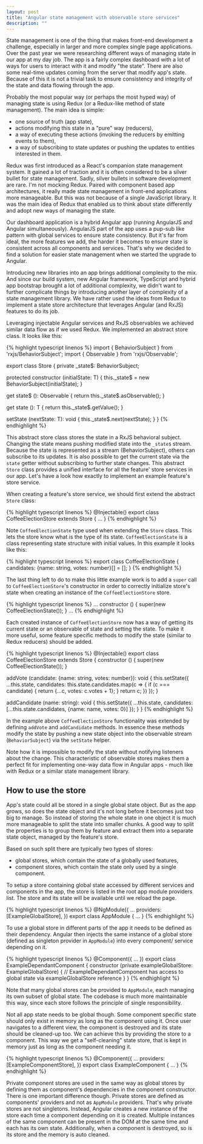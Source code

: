 ```yaml
---
layout: post
title: "Angular state management with observable store services"
description: ""
---
```


<p class="post-excerpt">
</p>

State management is one of the thing that makes front-end development a challenge, especially in larger and more complex single page applications. Over the past year we were researching different ways of managing state in our app at my day job. The app is a fairly complex dashboard with a lot of ways for users to interact with it and modify "the state". There are also some real-time updates coming from the server that modify app's state. Because of this it is not a trivial task to ensure consistency and integrity of the state and data flowing through the app.

Probably the most popular way (or perhaps the most hyped way) of managing state is using Redux (or a Redux-like method of state management). The main idea is simple:
- one source of truth (app state),
- actions modifying this state in a "pure" way (reducers),
- a way of executing these actions (invoking the reducers by emitting events to them),
- a way of subscribing to state updates or pushing the updates to entities interested in them.

Redux was first introduced as a React's companion state management system. It gained a lot of traction and it is often considered to be a silver bullet for state management. Sadly, silver bullets in software development are rare. I'm not mocking Redux. Paired with component based app architectures, it really made state management in front-end applications more manageable. But this was not because of a single JavaScript library. It was the main idea of Redux that enabled us to think about state differently and adopt new ways of managing the state.

Our dashboard application is a hybrid Angular app (running AngularJS and Angular simultaneously). AngularJS part of the app uses a pup-sub like pattern with global services to ensure state consistency. But it's far from ideal, the more features we add, the harder it becomes to ensure state is consistent across all components and services. That's why we decided to find a solution for easier state management when we started the upgrade to Angular.

Introducing new libraries into an app brings additional complexity to the mix. And since our build system, new Angular framework, TypeScript and hybrid app bootstrap brought a lot of additional complexity, we didn't want to further complicate things by introducing another layer of complexity of a state management library. We have rather used the ideas from Redux to implement a state store architecture that leverages Angular (and RxJS) features to do its job.

Leveraging injectable Angular services and RxJS observables we achieved similar data flow as if we used Redux. We implemented an abstract store class. It looks like this:

{% highlight typescript linenos %}
import { BehaviorSubject } from 'rxjs/BehaviorSubject';
import { Observable } from 'rxjs/Observable';

export class Store<T> {
  private _state$: BehaviorSubject<T>;

  protected constructor (initialState: T) {
    this._state$ = new BehaviorSubject(initialState);
  }

  get state$ (): Observable<T> {
    return this._state$.asObservable();
  }

  get state (): T {
    return this._state$.getValue();
  }

  setState (nextState: T): void {
    this._state$.next(nextState);
  }
}
{% endhighlight %}

This abstract store class stores the state in a RxJS behavioral subject. Changing the state means pushing modified state into the `_state$` stream. Because the state is represented as a stream (BehaviorSubject), others can subscribe to its updates. It is also possible to get the current state via the `state` getter without subscribing to further state changes. This abstract `Store` class provides a unified interface for all the feature' store services in our app. Let's have a look how exactly to implement an example feature's store service.

When creating a feature's store service, we should first extend the abstract `Store` class:

{% highlight typescript linenos %}
@Injectable()
export class CoffeeElectionStore extends Store<CoffeeElectionState> {
  ...
}
{% endhighlight %}

Note `CoffeeElectionState` type used when extending the `Store` class. This lets the store know what is the type of its state. `CoffeeElectionState` is a class representing state structure with initial values. In this example it looks like this:

{% highlight typescript linenos %}
export class CoffeeElectionState {
  candidates: {name: string, votes: number}[] = [];
}
{% endhighlight %}

The last thing left to do to make this little example work is to add a `super` call to `CoffeeElectionStore`'s constructor in order to correctly initialize store's state when creating an instance of the `CoffeeElectionStore` store.

{% highlight typescript linenos %}
...
constructor () {
  super(new CoffeeElectionState());
}
...
{% endhighlight %}

Each created instance of `CoffeeElectionStore` now has a way of getting its current state or an observable of state and setting the state. To make it more useful, some feature specific methods to modify the state (similar to Redux reducers) should be added.

{% highlight typescript linenos %}
@Injectable()
export class CoffeeElectionStore extends Store<CoffeeElectionState> {
  constructor () {
    super(new CoffeeElectionState());
  }

  addVote (candidate: {name: string, votes: number}): void {
    this.setState({
      ...this.state,
      candidates: this.state.candidates.map(c => {
        if (c === candidate) {
          return {...c, votes: c.votes + 1};
        }
        return c;
      })
    });
  }

  addCandidate (name: string): void {
    this.setState({
      ...this.state,
      candidates: [...this.state.candidates, {name: name, votes: 0}]
    });
  }
}
{% endhighlight %}

In the example above `CoffeeElectionStore` functionality was extended by defining `addVote` and `addCandidate` methods. In essence these methods modify the state by pushing a new state object into the observable stream (`BehaviorSubject`) via the `setState` helper.

Note how it is impossible to modify the state without notifying listeners about the change. This characteristic of observable stores makes them a perfect fit for implementing one-way data flow in Angular apps - much like with Redux or a similar state management library.

## How to use the store

App's state could all be stored in a single global state object. But as the app grows, so does the state object and it's not long before it becomes just too big to manage. So instead of storing the whole state in one object it is much more manageable to split the state into smaller chunks. A good way to split the properties is to group them by feature and extract them into a separate state object, managed by the feature's store.

Based on such split there are typically two types of stores:
- global stores, which contain the state of a globally used features,
- component stores, which contain the state only used by a single component.

To setup a store containing global state accessed by different services and components in the app, the store is listed in the root app module providers list. The store and its state will be available until we reload the page.

{% highlight typescript linenos %}
@NgModule({
  ...
  providers: [ExampleGlobalStore],
})
export class AppModule {
  ...
}
{% endhighlight %}

To use a global store in different parts of the app it needs to be defined as their dependency. Angular then injects the same instance of a global store (defined as singleton provider in `AppModule`) into every component/ service depending on it.

{% highlight typescript linenos %}
@Component({ ... })
export class ExampleDependantComponent {
  constructor (private exampleGlobalStore: ExampleGlobalStore) {
    // ExampleDependantComponent has access to global state via exampleGlobalStore reference
  }
}
{% endhighlight %}

Note that many global stores can be provided to `AppModule`, each managing its own subset of global state. The codebase is much more maintainable this way, since each store follows the principle of single responsibility.

Not all app state needs to be global though. Some component specific state should only exist in memory as long as the component using it. Once user navigates to a different view, the component is destroyed and its state should be cleaned-up too. We can achieve this by providing the store to a component. This way we get a "self-cleaning" state store, that is kept in memory just as long as the component needing it.

{% highlight typescript linenos %}
@Component({
  ...
  providers: [ExampleComponentStore],
})
export class ExampleComponent {
  ...
}
{% endhighlight %}

Private component stores are used in the same way as global stores by defining them as component's dependencies in the component constructor. There is one important difference though. Private stores are defined as components' providers and not as `AppModule` providers. That's why private stores are not singletons. Instead, Angular creates a new instance of the store each time a component depending on it is created. Multiple instances of the same component can be present in the DOM at the same time and each has its own state. Additionally, when a component is destroyed, so is its store and the memory is auto cleaned.

<!--

- How to subscribe to state updates in components/ services?
- How to subscribe to state updates in templates using the async pipe?
- What data to store in the store?
- What logic to put in components?
- How to make HTTP requests?
- How to test the store?
- Hot to test the components?
-->

